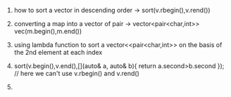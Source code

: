 1. how to sort a vector in descending order -> sort(v.rbegin(),v.rend())
2. converting a map into a vector of pair -> vector<pair<char,int>> vec(m.begin(),m.end())

3. using lambda function to sort a vector<<pair<char,int>> on the basis of the 2nd element at each index
4. sort(v.begin(),v.end(),[](auto& a, auto& b){
                         return a.second>b.second
                          });                                 // here we can't use v.rbegin() and v.rend()

5. 
